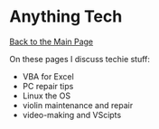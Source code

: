 # Anything Tech

[Back to the Main Page](../index.md)

On these pages I discuss techie stuff: 

- VBA for Excel  
- PC repair tips  
- Linux the OS
- violin maintenance and repair  
- video-making and VScipts